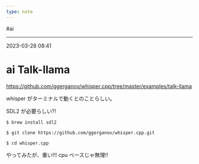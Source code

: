 ```yaml
---
type: note
---
```


#ai

---
2023-03-28  08:41

# ai  Talk-llama

https://github.com/ggerganov/whisper.cpp/tree/master/examples/talk-llama

whisper がターミナルで動くとのことらしい。

SDL2 が必要らしい?!

```shell
$ brew install sdl2
```


```shell
$ git clone https://github.com/ggerganov/whisper.cpp.git

$ cd whisper.cpp

```

やってみたが、重い!!!
cpu ベースじゃ無理!!

